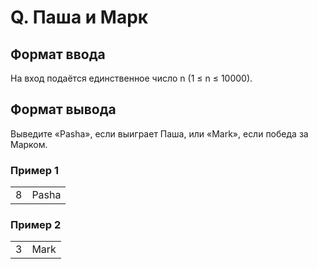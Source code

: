 # Q. Паша и Марк

## Формат ввода

На вход подаётся единственное число n (1 ≤ n ≤ 10000).

## Формат вывода

Выведите «Pasha», если выиграет Паша, или «Mark», если победа за Марком.

### Пример 1

<table><tr>
<td>
8
</td>
<td>
Pasha
</td>
</tr></table>

### Пример 2

<table><tr>
<td>
3
</td>
<td>
Mark
</td>
</tr></table>
